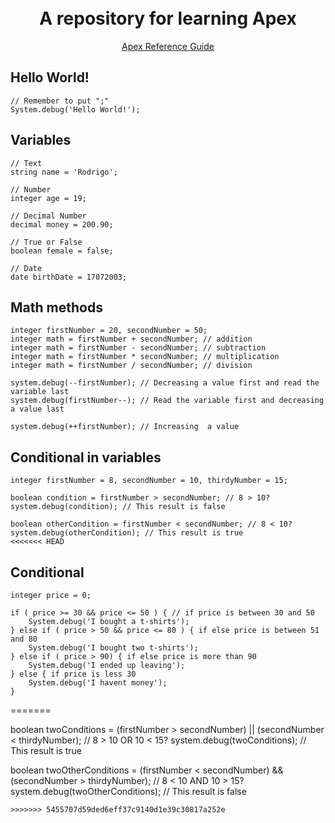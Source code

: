 <h1 align="center">
  <br>
  A repository for learning Apex
  <br>
</h1>

<p align="center">
    <a href="https://developer.salesforce.com/docs/atlas.en-us.238.0.apexref.meta/apexref/apex_ref_guide.htm">Apex Reference Guide</a>
</p>

## Hello World!

```apex
// Remember to put ";"
System.debug('Hello World!');
```

## Variables

```apex
// Text
string name = 'Rodrigo';

// Number
integer age = 19;

// Decimal Number
decimal money = 200.90;

// True or False
boolean female = false;

// Date
date birthDate = 17072003;
```

## Math methods

```apex
integer firstNumber = 20, secondNumber = 50;
integer math = firstNumber + secondNumber; // addition
integer math = firstNumber - secondNumber; // subtraction
integer math = firstNumber * secondNumber; // multiplication
integer math = firstNumber / secondNumber; // division

system.debug(--firstNumber); // Decreasing a value first and read the variable last
system.debug(firstNumber--); // Read the variable first and decreasing a value last

system.debug(++firstNumber); // Increasing  a value
```

## Conditional in variables

```apex	
integer firstNumber = 8, secondNumber = 10, thirdyNumber = 15;

boolean condition = firstNumber > secondNumber; // 8 > 10?
system.debug(condition); // This result is false

boolean otherCondition = firstNumber < secondNumber; // 8 < 10?
system.debug(otherCondition); // This result is true
<<<<<<< HEAD
```

## Conditional

```apex	
integer price = 0;

if ( price >= 30 && price <= 50 ) { // if price is between 30 and 50
    System.debug('I bought a t-shirts');
} else if ( price > 50 && price <= 80 ) { if else price is between 51 and 80
    System.debug('I bought two t-shirts');
} else if ( price > 90) { if else price is more than 90
    System.debug('I ended up leaving');
} else { if price is less 30
    System.debug('I havent money');
}
```
=======

boolean twoConditions = (firstNumber > secondNumber) || (secondNumber < thirdyNumber); // 8 > 10 OR 10 < 15?
system.debug(twoConditions); // This result is true

boolean twoOtherConditions = (firstNumber < secondNumber) && (secondNumber > thirdyNumber); // 8 < 10 AND 10 > 15?
system.debug(twoOtherConditions); // This result is false
```
>>>>>>> 5455707d59ded6eff37c9140d1e39c30817a252e
